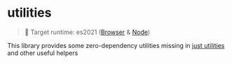 # utilities

> 🎯 Target runtime: es2021 ([Browser](https://caniuse.com/?search=es2021) & [Node](https://node.green/#ES2021))


This library provides some zero-dependency utilities missing in [just utilities](https://anguscroll.com/just/) and other useful helpers
